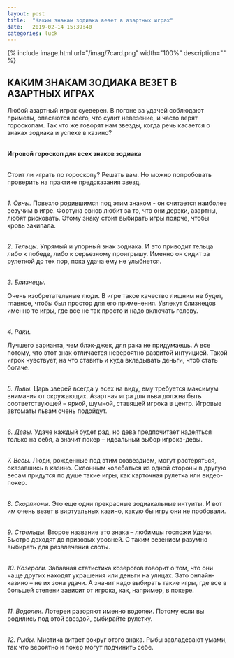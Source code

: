 ```yaml
---
layout: post
title:  "Каким знакам зодиака везет в азартных играх"
date:   2019-02-14 15:39:40
categories: luck
---
```


{% include image.html url="/imag/7card.png" width="100%" description="" %}

## КАКИМ ЗНАКАМ ЗОДИАКА ВЕЗЕТ В АЗАРТНЫХ ИГРАХ

<pr>Любой азартный игрок суеверен. В погоне за удачей соблюдают приметы, опасаются всего, что сулит невезение, и часто верят гороскопам. Так что же говорят нам звезды, когда речь касается о знаках зодиака и успехе в казино?

<br><strong>Игровой гороскоп для всех знаков зодиака</strong>

<br>Стоит ли играть по гороскопу? Решать вам. Но можно попробовать проверить на практике предсказания звезд.

<br><i>1.	Овны. </i>
Повезло родившимся под этим знаком - он считается наиболее везучим в игре. Фортуна овнов любит за то, что они дерзки, азартны, любят рисковать. Этому знаку стоит выбирать игры поярче, чтобы кровь закипала.

<br><i>2.	Тельцы.</i>
Упрямый и упорный знак зодиака. И это приводит тельца либо к победе, либо к серьезному проигрышу. Именно он сидит за рулеткой до тех пор, пока удача ему не улыбнется.

<br><i>3.	Близнецы.</i>

Очень изобретательные люди. В игре такое качество лишним не будет, главное, чтобы был простор для его применения. Увлекут близнецов именно те игры, где все не так просто и надо включать голову.

<br><i>4.	Раки.</i>

Лучшего варианта, чем блэк-джек, для рака не придумаешь. А все потому, что этот знак отличается невероятно развитой интуицией. Такой игрок чувствует, на что ставить и куда вкладывать деньги, чтоб стать богаче. 

<br><i>5.	Львы.</i>
Царь зверей всегда у всех на виду, ему требуется максимум внимания от окружающих. Азартная игра для льва должна быть соответствующей – яркой, шумной, ставящей игрока в центр. Игровые автоматы львам очень подойдут.

<br><i>6.	Девы.</i>
Удаче каждый будет рад, но дева предпочитает надеяться только на себя, а значит покер – идеальный выбор игрока-девы.

<br><i>7.	Весы.</i>
Люди, рожденные под этим созвездием, могут растеряться, оказавшись в казино. Склонным колебаться из одной стороны в другую весам придутся по душе такие игры, как карточная рулетка или видео-покер.

<br><i>8.	Скорпионы.</i>
Это еще одни прекрасные зодиакальные интуиты. И вот им очень везет в виртуальных казино, какую бы игру они не пробовали.

<br><i>9.	Стрельцы.</i>
Второе название это знака – любимцы госпожи Удачи. Быстро доходят до призовых уровней. С таким везением разумно выбирать для развлечения слоты.

<br><i>10.	 Козероги.</i>
Забавная статистика козерогов говорит о том, что они чаще других находят украшения или деньги на улицах. Зато онлайн-казино – не их зона удачи. А значит надо выбирать такие игры, где все в большей степени зависит от игрока, как, например, в покере.

<br><i>11.	Водолеи.</i>
Лотереи разоряют именно водолеи. Потому если вы родились под этой звездой, выбирайте рулетку.

<br><i>12.	Рыбы.</i>
Мистика витает вокруг этого знака. Рыбы завладевают умами, так что вероятно и покер могут подчинить себе. 



